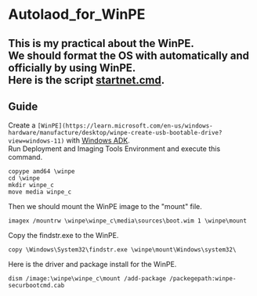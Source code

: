 # Autolaod_for_WinPE

This is my practical about the WinPE.<br>
We should format the OS with automatically and officially by using WinPE.<br>
Here is the script [startnet.cmd](https://github.com/yutsunoki/Autolaod_for_WinPE/edit/main/src/startnet.cmd).<br>
---
## Guide
Create a `[WinPE](https://learn.microsoft.com/en-us/windows-hardware/manufacture/desktop/winpe-create-usb-bootable-drive?view=windows-11)` with [Windows ADK](https://learn.microsoft.com/en-us/windows-hardware/get-started/adk-install).<br>
Run Deployment and Imaging Tools Environment and execute this command.<br>
```
copype amd64 \winpe
cd \winpe
mkdir winpe_c
move media winpe_c
```
Then we should mount the WinPE image to the "mount" file.<br>
```
imagex /mountrw \winpe\winpe_c\media\sources\boot.wim 1 \winpe\mount
```
Copy the findstr.exe to the WinPE.<br>
```
copy \Windows\System32\findstr.exe \winpe\mount\Windows\system32\
```
Here is the driver and package install for the WinPE.<br>
```
dism /image:\winpe\winpe_c\mount /add-package /packegepath:winpe-securbootcmd.cab
```
